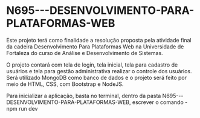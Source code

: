 # N695---DESENVOLVIMENTO-PARA-PLATAFORMAS-WEB

Este projeto terá como finalidade a resolução proposta pela atividade final da cadeira Desenvolvimento Para Plataformas Web na Universidade de Fortaleza do curso de Análise e Desenvolvimento de Sistemas.

O projeto contará com tela de login, tela inicial, tela para cadastro de usuários e tela para gestão administrativa realizar o controle dos usuários. Será utilizado MongoDB como banco de dados e o projeto será feito por meio de HTML, CSS, com Bootstrap e NodeJS.

Para inicializar a aplicação, basta no terminal, dentro da pasta N695---DESENVOLVIMENTO-PARA-PLATAFORMAS-WEB, escrever o comando -npm run dev
